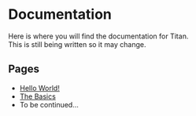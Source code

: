 # Documentation
Here is where you will find the documentation for Titan.<br>
This is still being written so it may change.<br>

## Pages
* [Hello World!](hello_world.md)
* [The Basics](basics.md)
* To be continued...

